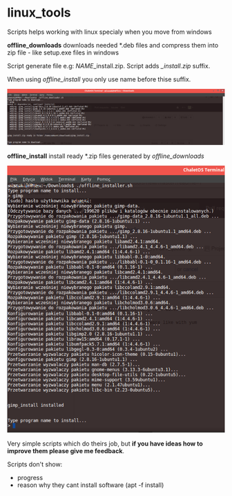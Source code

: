 # linux_tools
Scripts helps working with linux specialy when you move from windows

**offline_downloads** downloads needed *.deb files and compress them into zip file - like setup.exe files in windows

Script generate file e.g: *NAME*_install.zip. Script adds *_install.zip* suffix.

When using *offline_install* you only use name before thise suffix.

![alt tag](https://github.com/warpgt/linux_tools/blob/master/download.png)

**offline_install** install ready *.zip files generated by *offline_downloads*

![alt tag](https://github.com/warpgt/linux_tools/blob/master/install.png)

Very simple scripts which do theirs job, but **if you have ideas how to improve them please give me feedback**.

Scripts don't show:
* progress 
* reason why they cant install software (apt -f install)
